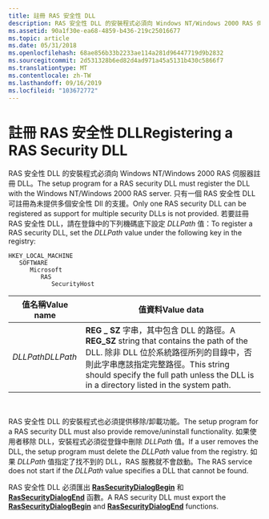 ```yaml
---
title: 註冊 RAS 安全性 DLL
description: RAS 安全性 DLL 的安裝程式必須向 Windows NT/Windows 2000 RAS 伺服器註冊 DLL。
ms.assetid: 90a1f30e-ea68-4859-b436-219c25016677
ms.topic: article
ms.date: 05/31/2018
ms.openlocfilehash: 68ae856b33b2233ae114a281d96447719d9b2832
ms.sourcegitcommit: 2d531328b6ed82d4ad971a45a5131b430c5866f7
ms.translationtype: MT
ms.contentlocale: zh-TW
ms.lasthandoff: 09/16/2019
ms.locfileid: "103672772"
---
```

# <a name="registering-a-ras-security-dll"></a><span data-ttu-id="ef7fd-103">註冊 RAS 安全性 DLL</span><span class="sxs-lookup"><span data-stu-id="ef7fd-103">Registering a RAS Security DLL</span></span>

<span data-ttu-id="ef7fd-104">RAS 安全性 DLL 的安裝程式必須向 Windows NT/Windows 2000 RAS 伺服器註冊 DLL。</span><span class="sxs-lookup"><span data-stu-id="ef7fd-104">The setup program for a RAS security DLL must register the DLL with the Windows NT/Windows 2000 RAS server.</span></span> <span data-ttu-id="ef7fd-105">只有一個 RAS 安全性 DLL 可註冊為未提供多個安全性 Dll 的支援。</span><span class="sxs-lookup"><span data-stu-id="ef7fd-105">Only one RAS security DLL can be registered as support for multiple security DLLs is not provided.</span></span> <span data-ttu-id="ef7fd-106">若要註冊 RAS 安全性 DLL，請在登錄中的下列機碼底下設定 *DLLPath* 值：</span><span class="sxs-lookup"><span data-stu-id="ef7fd-106">To register a RAS security DLL, set the *DLLPath* value under the following key in the registry:</span></span>

```
HKEY_LOCAL_MACHINE
   SOFTWARE
      Microsoft
         RAS
            SecurityHost
```



| <span data-ttu-id="ef7fd-107">值名稱</span><span class="sxs-lookup"><span data-stu-id="ef7fd-107">Value name</span></span> | <span data-ttu-id="ef7fd-108">值資料</span><span class="sxs-lookup"><span data-stu-id="ef7fd-108">Value data</span></span>                                                                                                                                                   |
|------------|--------------------------------------------------------------------------------------------------------------------------------------------------------------|
| <span data-ttu-id="ef7fd-109">*DLLPath*</span><span class="sxs-lookup"><span data-stu-id="ef7fd-109">*DLLPath*</span></span>  | <span data-ttu-id="ef7fd-110">**REG \_ SZ** 字串，其中包含 DLL 的路徑。</span><span class="sxs-lookup"><span data-stu-id="ef7fd-110">A **REG\_SZ** string that contains the path of the DLL.</span></span> <span data-ttu-id="ef7fd-111">除非 DLL 位於系統路徑所列的目錄中，否則此字串應該指定完整路徑。</span><span class="sxs-lookup"><span data-stu-id="ef7fd-111">This string should specify the full path unless the DLL is in a directory listed in the system path.</span></span> |



 

<span data-ttu-id="ef7fd-112">RAS 安全性 DLL 的安裝程式也必須提供移除/卸載功能。</span><span class="sxs-lookup"><span data-stu-id="ef7fd-112">The setup program for a RAS security DLL must also provide remove/uninstall functionality.</span></span> <span data-ttu-id="ef7fd-113">如果使用者移除 DLL，安裝程式必須從登錄中刪除 *DLLPath* 值。</span><span class="sxs-lookup"><span data-stu-id="ef7fd-113">If a user removes the DLL, the setup program must delete the *DLLPath* value from the registry.</span></span> <span data-ttu-id="ef7fd-114">如果 *DLLPath* 值指定了找不到的 DLL，RAS 服務就不會啟動。</span><span class="sxs-lookup"><span data-stu-id="ef7fd-114">The RAS service does not start if the *DLLPath* value specifies a DLL that cannot be found.</span></span>

<span data-ttu-id="ef7fd-115">RAS 安全性 DLL 必須匯出 [**RasSecurityDialogBegin**](/windows/desktop/api/Rasshost/nf-rasshost-rassecuritydialogbegin) 和 [**RasSecurityDialogEnd**](/windows/desktop/api/Rasshost/nf-rasshost-rassecuritydialogend) 函數。</span><span class="sxs-lookup"><span data-stu-id="ef7fd-115">A RAS security DLL must export the [**RasSecurityDialogBegin**](/windows/desktop/api/Rasshost/nf-rasshost-rassecuritydialogbegin) and [**RasSecurityDialogEnd**](/windows/desktop/api/Rasshost/nf-rasshost-rassecuritydialogend) functions.</span></span>

 

 




